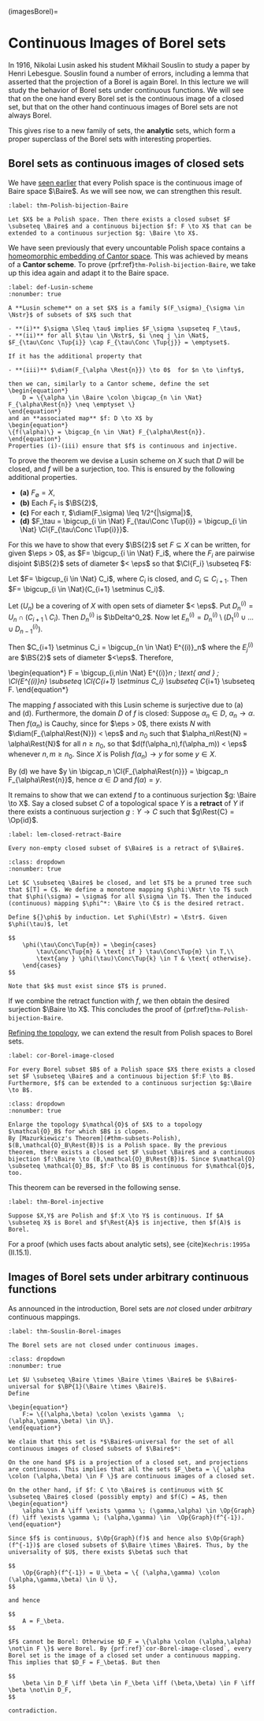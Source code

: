 (imagesBorel)=
# Continuous Images of Borel sets

In 1916, Nikolai Lusin asked his student Mikhail Souslin to study a paper by Henri Lebesgue. Souslin found a number of errors, including a lemma that asserted that the projection of a Borel is again Borel. In this lecture we will study the behavior of Borel sets under continuous functions. We will see that on the one hand every Borel set is the continuous image of a closed set, but that on the other hand continuous images of Borel sets are not always Borel.

This gives rise to a new family of sets, the **analytic** sets, which form a proper superclass of the Borel sets with interesting properties.


## Borel sets as continuous images of closed sets

We have [seen earlier](#thm-polish-cont-image-Baire) that every Polish space is the continuous image of Baire space $\Baire$. As we will see now, we can strengthen this result.

```{prf:theorem} Lusin and Souslin  
:label: thm-Polish-bijection-Baire

Let $X$ be a Polish space. Then there exists a closed subset $F \subseteq \Baire$ and a continuous bijection $f: F \to X$ that can be extended to a continuous surjection $g: \Baire \to X$.
```

We have seen previously that every uncountable Polish space contains a [homeomorphic embedding of Cantor space](#thm-Cantor-embedding). This was achieved by means of a **Cantor scheme**. To prove {prf:ref}`thm-Polish-bijection-Baire`, we take up this idea again and adapt it to the Baire space. 

```{prf:definition}
:label: def-Lusin-scheme
:nonumber: true

A **Lusin scheme** on a set $X$ is a family $(F_\sigma)_{\sigma \in \Nstr}$ of subsets of $X$ such that

- **(i)** $\sigma \Sleq \tau$ implies $F_\sigma \supseteq F_\tau$,
- **(ii)** for all $\tau \in \Nstr$, $i \neq j \in \Nat$, $F_{\tau\Conc \Tup{i}} \cap F_{\tau\Conc \Tup{j}} = \emptyset$.

If it has the additional property that

- **(iii)** $\diam(F_{\alpha \Rest{n}}) \to 0$  for $n \to \infty$,

then we can, similarly to a Cantor scheme, define the set
\begin{equation*}
    D = \{\alpha \in \Baire \colon \bigcap_{n \in \Nat} F_{\alpha\Rest{n}} \neq \emptyset \}
\end{equation*}
and an **associated map** $f: D \to X$ by
\begin{equation*}
\{f(\alpha)\} = \bigcap_{n \in \Nat} F_{\alpha\Rest{n}}.
\end{equation*}
Properties (i)-(iii) ensure that $f$ is continuous and injective.
```

To prove the theorem we devise a Lusin scheme on $X$ such that $D$ will be closed, and $f$ will be a surjection, too. This is ensured by the following additional properties.

- **(a)** $F_\emptyset = X$,
- **(b)** Each $F_\tau$ is $\BS{2}$,
- **(c)** For each ${}\tau$, $\diam(F_\sigma) \leq 1/2^{|\sigma|}$,
- **(d)** $F_\tau = \bigcup_{i \in \Nat} F_{\tau\Conc \Tup{i}} =  \bigcup_{i \in \Nat} \Cl{F_{\tau\Conc \Tup{i}}}$.

For this we have to show that every $\BS{2}$ set $F \subseteq X$ can be written, for given $\eps > 0$, as  $F= \bigcup_{i \in \Nat} F_i$, where the $F_i$ are pairwise disjoint $\BS{2}$ sets of diameter $< \eps$ so that $\Cl{F_i} \subseteq F$:

Let $F= \bigcup_{i \in \Nat} C_i$, where $C_i$ is closed, and $C_i \subseteq C_{i+1}$. Then $F= \bigcup_{i \in \Nat}(C_{i+1} \setminus C_i)$. 

Let $(U_n)$ be a covering of $X$ with open sets of diameter $< \eps$. Put $D^{(i)}_n = U_n \cap (C_{i+1} \setminus C_i)$. Then $D^{(i)}_n$ is $\bDelta^0_2$. Now let $E^{(i)}_n = D^{(i)}_n \setminus (D^{(i)}_1 \cup \dots \cup D^{(i)}_{n-1})$.

Then $C_{i+1} \setminus C_i = \bigcup_{n \in \Nat} E^{(i)}_n$ where the $E^{(i)}_j$ are $\BS{2}$ sets of diameter $<\eps$. Therefore,

\begin{equation*}
F =  \bigcup_{i,n\in \Nat} E^{(i)}_n \; \text{ and } \;  \Cl{E^{(i)}_n} \subseteq \Cl{C_{i+1} \setminus C_i} \subseteq C_{i+1} \subseteq F.
\end{equation*}

The mapping $f$ associated with this Lusin scheme is surjective due to (a) and (d).
Furthermore, the domain $D$ of $f$ is closed: Suppose $\alpha_n \in D$, $\alpha_n \to \alpha$. Then $f(\alpha_n)$ is Cauchy, since for $\eps > 0$, there exists $N$ with $\diam(F_{\alpha\Rest{N}}) < \eps$ and $n_0$ such that $\alpha_n\Rest{N} = \alpha\Rest{N}$ for all $n \geq n_0$, so that $d(f(\alpha_n),f(\alpha_m)) < \eps$ whenever $n,m \geq n_0$. Since $X$ is Polish $f(\alpha_n) \to y$ for some $y \in X$.

By (d) we have $y \in \bigcap_n \Cl{F_{\alpha\Rest{n}}} = \bigcap_n F_{\alpha\Rest{n}}$, hence $\alpha \in D$ and $f(\alpha) = y$.

It remains to show that we can extend $f$ to a continuous surjection $g: \Baire \to X$. Say a closed subset $C$ of a topological space $Y$ is a **retract** of $Y$ if there exists a continuous surjection $g: Y \to C$ such that $g\Rest{C} = \Op{id}$.

```{prf:lemma}
:label: lem-closed-retract-Baire

Every non-empty closed subset of $\Baire$ is a retract of $\Baire$.
```

```{prf:proof}
:class: dropdown
:nonumber: true

Let $C \subseteq \Baire$ be closed, and let $T$ be a pruned tree such that $[T] = C$. We define a monotone mapping $\phi:\Nstr \to T$ such that $\phi(\sigma) = \sigma$ for all $\sigma \in T$. Then the induced (continuous) mapping $\phi^*: \Baire \to C$ is the desired retract.

Define ${}\phi$ by induction. Let $\phi(\Estr) = \Estr$. Given $\phi(\tau)$, let

$$
    \phi(\tau\Conc\Tup{m}) = \begin{cases}
        \tau\Conc\Tup{m} & \text{ if } \tau\Conc\Tup{m} \in T,\\
        \text{any } \phi(\tau)\Conc\Tup{k} \in T & \text{ otherwise}.
    \end{cases}
$$

Note that $k$ must exist since $T$ is pruned.
```

If we combine the retract function with $f$, we then obtain the desired surjection $\Baire \to X$. This concludes the proof of {prf:ref}`thm-Polish-bijection-Baire`.


[Refining the topology](#thm-Borel-clopen), we can extend the result from Polish spaces to Borel sets.

```{prf:corollary} Lusin and Souslin  
:label: cor-Borel-image-closed

For every Borel subset $B$ of a Polish space $X$ there exists a closed set $F \subseteq \Baire$ and a continuous bijection $f:F \to B$. Furthermore, $f$ can be extended to a continuous surjection $g:\Baire \to B$.
```

```{prf:proof}
:class: dropdown
:nonumber: true
	
Enlarge the topology $\mathcal{O}$ of $X$ to a topology $\mathcal{O}_B$ for which $B$ is clopen. 
By [Mazurkiewicz's Theorem](#thm-subsets-Polish), $(B,\mathcal{O}_B\Rest{B})$ is a Polish space. By the previous theorem, there exists a closed set $F \subset \Baire$ and a continuous bijection $f:\Baire \to (B,\mathcal{O}_B\Rest{B})$. Since $\mathcal{O} \subseteq \mathcal{O}_B$, $f:F \to B$ is continuous for $\mathcal{O}$, too. 
```  

This theorem can be reversed in the following sense.

```{prf:theorem} Lusin and Souslin
:label: thm-Borel-injective

Suppose $X,Y$ are Polish and $f:X \to Y$ is continuous. If $A \subseteq X$ is Borel and $f\Rest{A}$ is injective, then $f(A)$ is Borel.
```

For a proof (which uses facts about analytic sets), see {cite}`Kechris:1995a` (II.15.1).


## Images of Borel sets under arbitrary continuous functions

As announced in the introduction, Borel sets are *not* closed under *arbitrary* continuous mappings.

```{prf:theorem} Souslin
:label: thm-Souslin-Borel-images

The Borel sets are not closed under continuous images.
```

```{prf:proof}
:class: dropdown
:nonumber: true

Let $U \subseteq \Baire \times \Baire \times \Baire$ be $\Baire$-universal for $\BP{1}(\Baire \times \Baire)$.
Define

\begin{equation*}
    F:= \{(\alpha,\beta) \colon \exists \gamma  \; (\alpha,\gamma,\beta) \in U\}.
\end{equation*}

We claim that this set is *$\Baire$-universal for the set of all continuous images of closed subsets of $\Baire$*:	

On the one hand $F$ is a projection of a closed set, and projections are continuous. This implies that all the sets $F_\beta = \{ \alpha \colon (\alpha,\beta) \in F \}$ are continuous images of a closed set.

On the other hand, if $f: C \to \Baire$ is continuous with $C \subseteq \Baire$ closed (possibly empty) and $f(C) = A$, then  
\begin{equation*}
    \alpha \in A \iff \exists \gamma \; (\gamma,\alpha) \in \Op{Graph}(f) \iff \exists \gamma \; (\alpha,\gamma) \in  \Op{Graph}(f^{-1}).
\end{equation*}

Since $f$ is continuous, $\Op{Graph}(f)$ and hence also $\Op{Graph}(f^{-1})$ are closed subsets of $\Baire \times \Baire$. Thus, by the universality of $U$, there exists $\beta$ such that 

$$
    \Op{Graph}(f^{-1}) = U_\beta = \{ (\alpha,\gamma) \colon (\alpha,\gamma,\beta) \in U \},
$$

and hence

$$
    A = F_\beta.
$$

$F$ cannot be Borel: Otherwise $D_F = \{\alpha \colon (\alpha,\alpha) \not\in F \}$ were Borel. By {prf:ref}`cor-Borel-image-closed`, every Borel set is the image of a closed set under a continuous mapping. This implies that $D_F = F_\beta$. But then

$$
    \beta \in D_F \iff \beta \in F_\beta \iff (\beta,\beta) \in F \iff \beta \not\in D_F,  
$$

contradiction.
```
